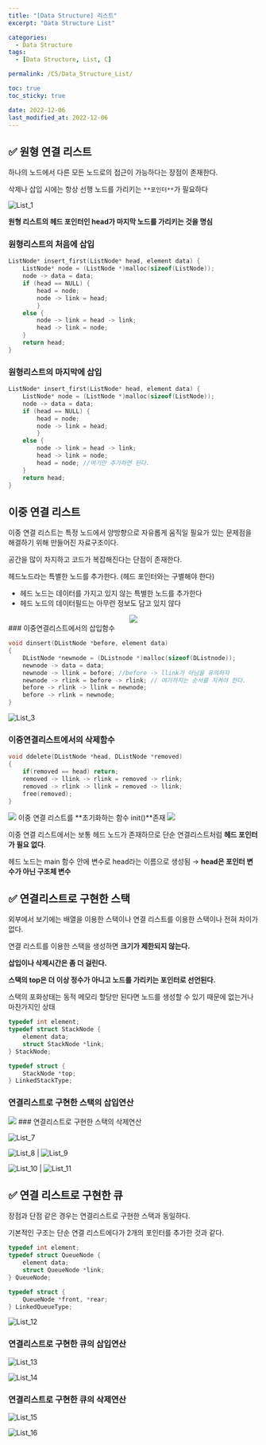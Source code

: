 ```yaml
---
title: "[Data Structure] 리스트"
excerpt: "Data Structure List"

categories:
  - Data Structure
tags:
  - [Data Structure, List, C]

permalink: /CS/Data_Structure_List/

toc: true
toc_sticky: true

date: 2022-12-06
last_modified_at: 2022-12-06
---
```

## ✅ 원형 연결 리스트

하나의 노드에서 다른 모든 노드로의 접근이 가능하다는 장점이 존재한다.

삭제나 삽입 시에는 항상 선행 노드를 가리키는 `**포인터**`가 필요하다

![List_1](/assets/images/posts_img/Data_Structure_List/List_1.png)

**원형 리스트의 헤드 포인터인 head가 마지막 노드를 가리키는 것을 명심**

### 원형리스트의 처음에 삽입

```c
ListNode* insert_first(ListNode* head, element data) {
	ListNode* node = (ListNode *)malloc(sizeof(ListNode));
	node -> data = data;
	if (head == NULL) {
		head = node;
		node -> link = head;
		}
	else {
		node -> link = head -> link;
		head -> link = node;
	}
	return head;
}
```

### 원형리스트의 마지막에 삽입

```c
ListNode* insert_first(ListNode* head, element data) {
	ListNode* node = (ListNode *)malloc(sizeof(ListNode));
	node -> data = data;
	if (head == NULL) {
		head = node;
		node -> link = head;
		}
	else {
		node -> link = head -> link;
		head -> link = node;
		head = node; //여기만 추가하면 된다.
	}
	return head;
}
```

## 이중 연결 리스트

이중 연결 리스트는 특정 노드에서 양방향으로 자유롭게 움직일 필요가 있는 문제점을 해결하기 위해 만들어진 자료구조이다. 

공간을 많이 차지하고 코드가 복잡해진다는 단점이 존재한다. 

헤드노드라는 특별한 노드를 추가한다. (헤드 포인터와는 구별해야 한다)

- 헤드 노드는 데이터를 가지고 있지 않는 특별한 노드를 추가한다
- 헤드 노드의 데이터필드는 아무런 정보도 담고 있지 않다

<center><img src = "/assets/images/posts_img/Data_Structure_List/List_2.png"></center>
### 이중연결리스트에서의 삽입함수

```c
void dinsert(DListNode *before, element data)
{
	DListNode *newnode = (DListnode *)malloc(sizeof(DListnode));
	newnode -> data = data;
	newnode -> llink = before; //before -> llink가 아님을 유의하자
	newnode -> rlink = before -> rlink; // 여기까지는 순서를 지켜야 한다.
	before -> rlink -> llink = newnode;
	before -> rlink = newnode;
}
```

![List_3](/assets/images/posts_img/Data_Structure_List/List_3.png)

### 이중연결리스트에서의 삭제함수

```c
void ddelete(DListNode *head, DListNode *removed)
{
	if(removed == head) return;
	removed -> llink -> rlink = removed -> rlink;
	removed -> rlink -> llink = removed -> llink;
	free(removed);
}
```

<img src = "/assets/images/posts_img/Data_Structure_List/List_4.png">
이중 연결 리스트를 **초기화하는 함수 init()**존재

<img src = "/assets/images/posts_img/Data_Structure_List/List_5.png">

이중 연결 리스트에서는 보통 헤드 노드가 존재하므로 단순 연결리스트처럼 **헤드 포인터가 필요 없다**.

헤드 노드는 main 함수 안에 변수로 head라는 이름으로 생성됨 → **head은 포인터 변수가 아닌 구조체 변수**

## ✅ 연결리스트로 구현한 스택

외부에서 보기에는 배열을 이용한 스택이나 연결 리스트를 이용한 스택이나 전혀 차이가 없다.

연결 리스트를 이용한 스택을 생성하면 **크기가 제한되지 않는다.**

**삽입이나 삭제시간은 좀 더 걸린다.**

**스택의 top은 더 이상 정수가 아니고 노드를 가리키는 포인터로 선언된다.**

스택의 포화상태는 동적 메모리 할당만 된다면 노드를 생성할 수 있기 때문에 없는거나 마찬가지인 상태

```c
typedef int element;
typedef struct StackNode {
	element data;
	struct StackNode *link;
} StackNode;

typedef struct {
	StackNode *top;
} LinkedStackType;
```

### 연결리스트로 구현한 스택의 삽입연산

<img src = "/assets/images/posts_img/Data_Structure_List/List_6.png">
### 연결리스트로 구현한 스택의 삭제연산

![List_7](/assets/images/posts_img/Data_Structure_List/List_7.png)

![List_8](/assets/images/posts_img/Data_Structure_List/List_8.png) | ![List_9](/assets/images/posts_img/Data_Structure_List/List_9.png)

![List_10](/assets/images/posts_img/Data_Structure_List/List_10.png) | ![List_11](/assets/images/posts_img/Data_Structure_List/List_11.png)

## ✅ 연결 리스트로 구현한 큐

장점과 단점 같은 경우는 연결리스트로 구현한 스택과 동일하다.

기본적인 구조는 단순 연결 리스트에다가 2개의 포인터를 추가한 것과 같다.

```c
typedef int element;
typedef struct QueueNode {
	element data;
	struct QueueNode *link;
} QueueNode;

typedef struct {
	QueueNode *front, *rear;
} LinkedQueueType;
```

![List_12](/assets/images/posts_img/Data_Structure_List/List_12.png)

### 연결리스트로 구현한 큐의 삽입연산

![List_13](/assets/images/posts_img/Data_Structure_List/List_13.png)

![List_14](/assets/images/posts_img/Data_Structure_List/List_14.png)

### 연결리스트로 구현한 큐의 삭제연산

![List_15](/assets/images/posts_img/Data_Structure_List/List_15.png)

![List_16](/assets/images/posts_img/Data_Structure_List/List_16.png)